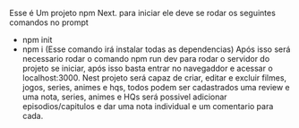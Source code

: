 Esse é Um projeto npm Next. para iniciar ele deve se rodar os seguintes comandos no prompt
 - npm init
 - npm i (Esse comando irá instalar todas as dependencias)
Após isso será necessario rodar o comando npm run dev para rodar o servidor do projeto se iniciar, após isso basta entrar no navegaddor e acessar o localhost:3000.
Nest projeto será capaz de criar, editar e excluir filmes, jogos, series, animes e hqs, todos podem ser cadastrados uma review e uma nota, series, animes e HQs será possivel adicionar episodios/capitulos e dar uma nota individual e um comentario para cada.
